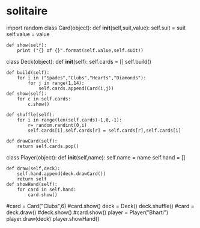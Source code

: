 # solitaire
import random
class Card(object):
    def __init__(self,suit,value):
        self.suit = suit
        self.value = value

    def show(self):
        print ("{} of {}".format(self.value,self.suit))
class Deck(object):
    def __init__(self):
        self.cards = []
        self.build()

    def build(self):
        for i in ("Spades","Clubs","Hearts","Diamonds"):
            for j in range(1,14):
                self.cards.append(Card(i,j))
    def show(self):
        for c in self.cards:
            c.show()

    def shuffle(self):
        for i in range(len(self.cards)-1,0,-1):
            r= random.randint(0,i)
            self.cards[i],self.cards[r] = self.cards[r],self.cards[i]

    def drawCard(self):
        return self.cards.pop()


class Player(object):
    def __init__(self,name):
        self.name = name
        self.hand = []

    def draw(self,deck):
        self.hand.append(deck.drawCard())
        return self 
    def showHand(self):
        for card in self.hand:
            card.show()

#card = Card("Clubs",6)
#card.show()
deck = Deck()
deck.shuffle()
#card = deck.draw()
#deck.show()
#card.show()
player = Player("Bharti")
player.draw(deck)
player.showHand()
